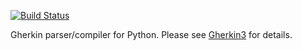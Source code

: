 [![Build Status](https://secure.travis-ci.org/cucumber/gherkin-python.png)](http://travis-ci.org/cucumber/gherkin-python)

Gherkin parser/compiler for Python. Please see [Gherkin3](https://github.com/cucumber/gherkin3) for details.
